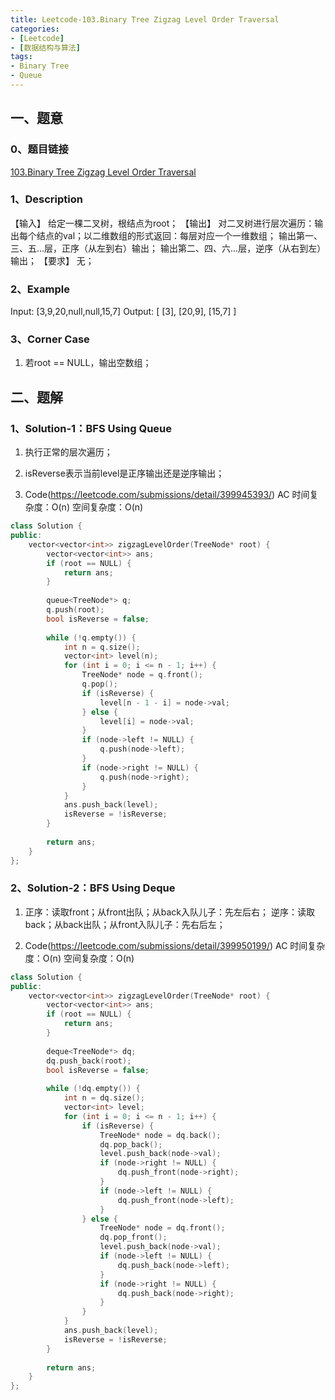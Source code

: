 ```yaml
---
title: Leetcode-103.Binary Tree Zigzag Level Order Traversal
categories: 
- [Leetcode]
- [数据结构与算法]
tags: 
- Binary Tree
- Queue
---
```


## 一、题意

### 0、题目链接
[103.Binary Tree Zigzag Level Order Traversal](https://leetcode.com/problems/binary-tree-zigzag-level-order-traversal/)

### 1、Description
【输入】
给定一棵二叉树，根结点为root；
【输出】
对二叉树进行层次遍历：输出每个结点的val；以二维数组的形式返回：每层对应一个一维数组；
输出第一、三、五...层，正序（从左到右）输出；
输出第二、四、六...层，逆序（从右到左）输出；
【要求】
无；

### 2、Example
Input: [3,9,20,null,null,15,7]
Output: 
[
  [3],
  [20,9],
  [15,7]
]

<!-- more -->

### 3、Corner Case
1. 若root == NULL，输出空数组；

## 二、题解

### 1、Solution-1：BFS Using Queue
1. 执行正常的层次遍历；

2. isReverse表示当前level是正序输出还是逆序输出；

3. Code(https://leetcode.com/submissions/detail/399945393/)
AC
时间复杂度：O(n)
空间复杂度：O(n)
```C++
class Solution {
public:
    vector<vector<int>> zigzagLevelOrder(TreeNode* root) {
        vector<vector<int>> ans;
        if (root == NULL) {
            return ans;
        }
        
        queue<TreeNode*> q;
        q.push(root);
        bool isReverse = false;
        
        while (!q.empty()) {
            int n = q.size();
            vector<int> level(n);
            for (int i = 0; i <= n - 1; i++) {
                TreeNode* node = q.front();
                q.pop();
                if (isReverse) {
                    level[n - 1 - i] = node->val;
                } else {
                    level[i] = node->val;
                }
                if (node->left != NULL) {
                    q.push(node->left);
                }
                if (node->right != NULL) {
                    q.push(node->right);
                }
            }
            ans.push_back(level);
            isReverse = !isReverse;
        }
        
        return ans;
    }
};
```

### 2、Solution-2：BFS Using Deque
1. 正序：读取front；从front出队；从back入队儿子：先左后右；
逆序：读取back；从back出队；从front入队儿子：先右后左；

2. Code(https://leetcode.com/submissions/detail/399950199/)
AC
时间复杂度：O(n)
空间复杂度：O(n)
```C++
class Solution {
public:
    vector<vector<int>> zigzagLevelOrder(TreeNode* root) {
        vector<vector<int>> ans;
        if (root == NULL) {
            return ans;
        }
        
        deque<TreeNode*> dq;
        dq.push_back(root);
        bool isReverse = false;
        
        while (!dq.empty()) {
            int n = dq.size();
            vector<int> level;
            for (int i = 0; i <= n - 1; i++) {
                if (isReverse) {
                    TreeNode* node = dq.back();
                    dq.pop_back();
                    level.push_back(node->val);
                    if (node->right != NULL) {
                        dq.push_front(node->right);
                    }
                    if (node->left != NULL) {
                        dq.push_front(node->left);
                    }
                } else {
                    TreeNode* node = dq.front();
                    dq.pop_front();
                    level.push_back(node->val);
                    if (node->left != NULL) {
                        dq.push_back(node->left);
                    }
                    if (node->right != NULL) {
                        dq.push_back(node->right);
                    }
                }
            }
            ans.push_back(level);
            isReverse = !isReverse;
        }
        
        return ans;
    }
};
```